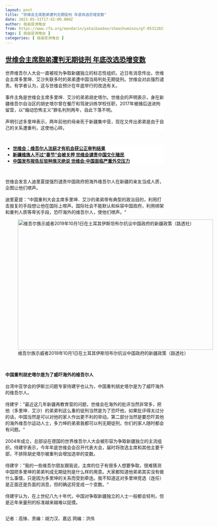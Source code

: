 ```yaml
---
layout: post
title: "世维会主席胞弟遭判无期徒刑 年底改选恐增变数"
date: 2021-05-31T17:42:00.000Z
author: 自由亚洲电台
from: https://www.rfa.org/mandarin/yataibaodao/shaoshuminzu/gf-05312021131549.html
tags: [ 自由亚洲电台 ]
categories: [ 自由亚洲电台 ]
---
```

<!--1622482920000-->
[世维会主席胞弟遭判无期徒刑 年底改选恐增变数](https://www.rfa.org/mandarin/yataibaodao/shaoshuminzu/gf-05312021131549.html)
------

<div>
<p></p><p style="margin: 0in; margin-bottom: .0001pt; background: white;">世界维吾尔人大会一直被视为争取新疆独立的标志性组织。近日有消息传出，世维会主席多里坤．艾沙失联多时的弟弟遭中国当局判处无期徒刑。世维会对此强烈谴责。有学者认为，这与世维会预计在年底举行的改选有关。<br/><br/>事件主角是世维会主席多里坤．艾沙的弟弟胡史塔尔。世维会的声明表示，身在新疆维吾尔自治区的胡史塔尔曾在餐厅和驾驶训练学校任职，2017年被捕后送进拘留营，以“煽动恐怖主义”罪名判刑两年，自此下落不明。<br/><br/>声明引述多里坤表示，两年前他的母亲死于新疆集中营，现在又传出弟弟是由于自己的关系遭重判，这使他心碎。</p><p><br/></p><ul><li style="background: white none repeat scroll 0% 0%;"><a href="https://www.rfa.org/mandarin/Xinwen/7-05252021112250.html"><strong>世维会：维吾尔人法庭才有机会获公正审判结果</strong></a></li><li style="background: white none repeat scroll 0% 0%;"><strong><a href="https://www.rfa.org/mandarin/Xinwen/1-02112021102713.html">新疆维族人不过“春节”会被关押 世维会谴责中国文化殖民</a></strong></li><li style="background: white none repeat scroll 0% 0%;"><strong><strong><a href="https://www.rfa.org/mandarin/yataibaodao/shaoshuminzu/cl-09032020130728.html">中国发布报告反驳种族灭绝说 世维会:中国面临严重外交压力</a></strong></strong></li></ul><p><br/></p><p><strong><strong></strong></strong></p><p>世维会发言人迪里夏提强烈谴责中国政府把海外维吾尔人在新疆的亲友当成人质，企图让他们噤声。<br/><br/>迪里夏提：“中国重判大会主席多里坤．艾沙的弟弟带有典型的政治目的，利用打击报复的手段想让他在国际上噤声。国际社会不能默认和纵容中国政府，利用绑架和重判人质等卑劣手段，恐吓海外的维吾尔人，使他们噤声。“</p><p style="margin: 0in; margin-bottom: .0001pt; background: white;"><figure class="image-richtext image-inline captioned" style="width:620px;"><img alt="维吾尔族示威者2019年10月1日在土耳其伊斯坦布尔抗议中国政府的新疆政策（路透社）" height="413" src="https://www.rfa.org/mandarin/yataibaodao/shaoshuminzu/gf-05312021131549.html/gf0531a.jpg/@@images/07910bab-3f99-4059-8239-e6fa4936851d.jpeg" title="gf0531a.jpg" width="620"/><figcaption class="image-caption">维吾尔族示威者2019年10月1日在土耳其伊斯坦布尔抗议中国政府的新疆政策（路透社）</figcaption><small></small></figure><br/><br/><strong>中国重判胡史塔尔是为了威吓海外的维吾尔人</strong><br/><br/>台湾中亚学会的伊斯兰问题专家侍建宇也认为，中国重判胡史塔尔是为了威吓海外的维吾尔人。<br/><br/>侍建宇：”最近这几年新疆再教育营的问题，世维会在海外的批评当然非常多，把他（多里坤．艾沙）的弟弟判这么重的徒刑当然是为了恐吓他，如果批评得太过分的话，中国当然是可以对他的家人作出更不利的举动。第二部分当然是要恐吓其他的海外维吾尔运动人士，多力坤的弟弟我都可以判无期徒刑，你们的家人随时都会有问题。“<br/><br/>2004年成立，总部设在德国的世界维吾尔人大会被形容为争取新疆独立的主流组织。侍建宇表示，今年年底世维会会召开代表大会，届时将改选主席和其他主要干部，不排除胡史塔尔被重判会增加选举的变数。<br/><br/>侍建宇：”我的一些维吾尔朋友跟我说，主席的位子有很多人想要争取，很难猜测中国把多里坤的弟弟判成无期徒刑是什么样的用意。大家都知道他弟弟其实没有做什么事情，只是因为多里坤的关系而受到牵连。我不知道这对多里坤竞选（连任）是正面还是负面的消息，但的确这将变成一个变数。“<br/><br/>侍建宇认为，在上世纪八九十年代，中国对争取新疆独立的人士一般都会轻判，但是近年来量刑的标准越来越难以捉摸。</p><p><br/>记者：高锋、责编：胡力汉、嘉远 网编：洪伟</p>
</div>
